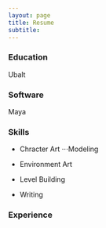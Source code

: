 ```yaml
---
layout: page
title: Resume
subtitle:
---
```


### Education

Ubalt

### Software

Maya

### Skills

- Chracter Art
⋅⋅⋅Modeling

- Environment Art
- Level Building
- Writing

### Experience
